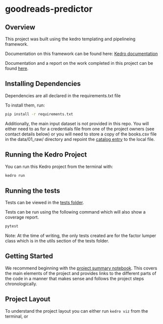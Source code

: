 # goodreads-predictor

## Overview

This project was built using the kedro templating and pipelineing framework.

Documentation on this framework can be found here: [Kedro documentation](https://docs.kedro.org)

Documentation and a report on the work completed in this project can be found [here](https://dstisas-my.sharepoint.com/:w:/g/personal/ismail_ben-abdelkader_edu_dsti_institute/EQDTfbDYkZVItOKpr2nIKPUB9Vvy9EeEmQ-UvoXkKhiT2A?e=SSqWXA).

## Installing Dependencies

Dependencies are all declared in the requirements.txt file

To install them, run:

```bash
pip install -r requirements.txt
```

Additionally, the main input dataset is not provided in this repo. You will either need to as for a credentials file from one of the project owners (see contact details below) or you will need to store a copy of the books.csv file in the data/01_raw/ directory and repoint the [catalog entry](conf/base/catalog.yml) to the local file.

## Running the Kedro Project

You can run this Kedro project from the terminal with:

```bash
kedro run
```

## Running the tests

Tests can be viewed in the [tests folder](src/goodreads_predictor/tests/).

Tests can be run using the following command which will also show a coverage report.

```bash
pytest
```

Note: At the time of writing, the only tests created are for the factor lumper class which is in the utils section of the tests folder.

## Getting Started
We recommend beginning with the [project summary notebook](notebooks/project_summary.ipynb). This covers the main elements of the project and provides links to the different parts of the code in a manner that makes sense and follows the project steps chronologically.

## Project Layout
To understand the project layout you can either run `kedro viz` from the terminal, or 

